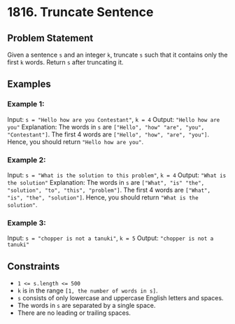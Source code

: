 # 1816. Truncate Sentence

## Problem Statement

Given a sentence `s` and an integer `k`, truncate `s` such that it contains only the first `k` words. Return `s` after truncating it.

## Examples

### Example 1:

Input: `s = "Hello how are you Contestant"`, `k = 4`
Output: `"Hello how are you"`
Explanation:
The words in `s` are `["Hello", "how" "are", "you", "Contestant"]`.
The first 4 words are `["Hello", "how", "are", "you"]`.
Hence, you should return `"Hello how are you"`.

### Example 2:

Input: `s = "What is the solution to this problem"`, `k = 4`
Output: `"What is the solution"`
Explanation:
The words in `s` are `["What", "is" "the", "solution", "to", "this", "problem"]`.
The first 4 words are `["What", "is", "the", "solution"]`.
Hence, you should return `"What is the solution"`.

### Example 3:

Input: `s = "chopper is not a tanuki"`, `k = 5`
Output: `"chopper is not a tanuki"`

## Constraints

- `1 <= s.length <= 500`
- `k` is in the range `[1, the number of words in s]`.
- `s` consists of only lowercase and uppercase English letters and spaces.
- The words in `s` are separated by a single space.
- There are no leading or trailing spaces.

